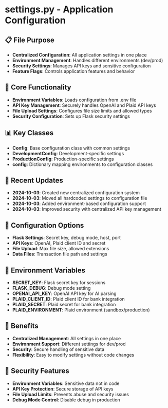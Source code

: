 # settings.py - Application Configuration

## 📋 File Purpose
- **Centralized Configuration**: All application settings in one place
- **Environment Management**: Handles different environments (dev/prod)
- **Security Settings**: Manages API keys and sensitive configuration
- **Feature Flags**: Controls application features and behavior

## 🔧 Core Functionality
- **Environment Variables**: Loads configuration from .env file
- **API Key Management**: Securely handles OpenAI and Plaid API keys
- **File Upload Settings**: Configures file size limits and allowed types
- **Security Configuration**: Sets up Flask security settings

## 📊 Key Classes
- **Config**: Base configuration class with common settings
- **DevelopmentConfig**: Development-specific settings
- **ProductionConfig**: Production-specific settings
- **config**: Dictionary mapping environments to configuration classes

## 🔄 Recent Updates
- **2024-10-03**: Created new centralized configuration system
- **2024-10-03**: Moved all hardcoded settings to configuration file
- **2024-10-03**: Added environment-based configuration support
- **2024-10-03**: Improved security with centralized API key management

## 🎯 Configuration Options
- **Flask Settings**: Secret key, debug mode, host, port
- **API Keys**: OpenAI, Plaid client ID and secret
- **File Upload**: Max file size, allowed extensions
- **Data Files**: Transaction file path and settings

## 🔧 Environment Variables
- **SECRET_KEY**: Flask secret key for sessions
- **FLASK_DEBUG**: Debug mode setting
- **OPENAI_API_KEY**: OpenAI API key for AI parsing
- **PLAID_CLIENT_ID**: Plaid client ID for bank integration
- **PLAID_SECRET**: Plaid secret for bank integration
- **PLAID_ENVIRONMENT**: Plaid environment (sandbox/production)

## 🚀 Benefits
- **Centralized Management**: All settings in one place
- **Environment Support**: Different settings for dev/prod
- **Security**: Secure handling of sensitive data
- **Flexibility**: Easy to modify settings without code changes

## 🔑 Security Features
- **Environment Variables**: Sensitive data not in code
- **API Key Protection**: Secure storage of API keys
- **File Upload Limits**: Prevents abuse and security issues
- **Debug Mode Control**: Disable debug in production
